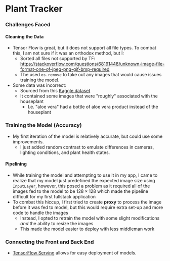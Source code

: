 # Plant Tracker



### Challenges Faced
#### Cleaning the Data
- Tensor Flow is great, but it does not support all file types. To combat this, I am not sure if it was an orthodox method, but I:
    - Sorted all files not supported by TF: https://stackoverflow.com/questions/68191448/unknown-image-file-format-one-of-jpeg-png-gif-bmp-required
    - The used `os.remove` to take out any images that would cause issues training the model.
- Some data was incorrect:
    - Sourced from this [Kaggle dataset](https://www.kaggle.com/datasets/kacpergregorowicz/house-plant-species)
    - It contained some images that were "roughly" associated with the houseplant
        - I.e. "aloe vera" had a bottle of aloe vera product instead of the houseplant

### Training the Model (Accuracy)
- My first iteration of the model is relatively accurate, but could use some improvements.
    - I just added random contrast to emulate differences in cameras, lighting conditions, and plant health states.
#### Pipelining
- While training the model and attempting to use it in my app, I came to realize that my model just predefined the expected image size using `InputLayer`, however, this posed a problem as it required all of the images fed to the model to be $128 \times 128$ which made the pipeline difficult for my first fullstack application
- To combat this hiccup, I first tried to create **proxy** to process the image before it was fed to model, but this would require extra set-up and more code to handle the images
    - Instead, I opted to retrain the model with some slight modifications *and* the ability to resize the images
    - This made the model easier to deploy with less middleman work

### Connecting the Front and Back End
- [TensorFlow Serving](https://www.tensorflow.org/tfx/guide/serving) allows for easy deployment of models.